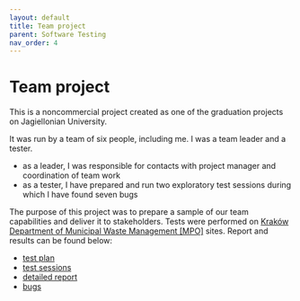 ```yaml
---
layout: default
title: Team project
parent: Software Testing
nav_order: 4
---
```


Team project 
==================

This is a noncommercial project created as one of the graduation projects on Jagiellonian University.

It was run by a team of six people, including me. I was a team leader and a tester. 
* as a leader, I was responsible for contacts with project manager and coordination of team work
* as a tester, I have prepared and run two exploratory test sessions during which I have found seven bugs

The purpose of this project was to prepare a sample of our team capabilities and deliver it to stakeholders. Tests were performed on [Kraków Department of Municipal Waste Management [MPO]](https://mpo.krakow.pl/pl/main) sites.
Report and results can be found below:
* [test plan](../files/plan_testow_MPO_v2.2.docx)
* [test sessions](../files/ewidencja_sesji_eksploracyjnych.docx)
* [detailed report](../files/testowanie_strony_MPO_RAPORT_KONCOWY.docx)
* [bugs](../files/screeny_bledow_oraz_zalaczniki.rar)